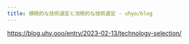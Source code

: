 ```yaml
---
title: 積極的な技術選定と消極的な技術選定 - uhyo/blog
---
```


https://blog.uhy.ooo/entry/2023-02-13/technology-selection/

